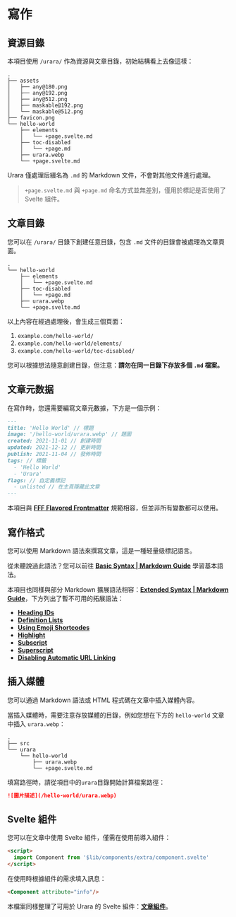 # 寫作

## 資源目錄

本項目使用 `/urara/` 作為資源與文章目錄，初始結構看上去像這樣：

```
.
├── assets
│   ├── any@180.png
│   ├── any@192.png
│   ├── any@512.png
│   ├── maskable@192.png
│   └── maskable@512.png
├── favicon.png
└── hello-world
    ├── elements
    │   └── +page.svelte.md
    ├── toc-disabled
    │   └── +page.md
    ├── urara.webp
    └── +page.svelte.md
```

Urara 僅處理后綴名為 `.md` 的 Markdown 文件，不會對其他文件進行處理。

> `+page.svelte.md` 與 `+page.md` 命名方式並無差別，僅用於標記是否使用了 Svelte 組件。

## 文章目錄

您可以在 `/urara/` 目錄下創建任意目錄，包含 `.md` 文件的目錄會被處理為文章頁面。

```text {4,6,8}
.
└── hello-world
    ├── elements
    │   └── +page.svelte.md
    ├── toc-disabled
    │   └── +page.md
    ├── urara.webp
    └── +page.svelte.md
```

以上內容在經過處理後，會生成三個頁面：

1. `example.com/hello-world/`
2. `example.com/hello-world/elements/`
3. `example.com/hello-world/toc-disabled/`

您可以根據想法隨意創建目錄，但注意：**請勿在同一目錄下存放多個 `.md` 檔案。**

## 文章元数据

在寫作時，您還需要編寫文章元數據，下方是一個示例：

```md
---
title: 'Hello World' // 標題
image: '/hello-world/urara.webp' // 題圖
created: 2021-11-01 // 創建時間
updated: 2021-12-12 // 更新時間
publish: 2021-11-04 // 發佈時間
tags: // 標籤
  - 'Hello World'
  - 'Urara'
flags: // 自定義標記
  - unlisted // 在主頁隱藏此文章
---
```

本項目與 [**FFF Flavored Frontmatter**](https://fff.js.org/) 規範相容，但並非所有變數都可以使用。

## 寫作格式

您可以使用 Markdown 語法來撰寫文章，這是一種轻量级標記語言。

從未聽說過此語法？您可以前往 [**Basic Syntax | Markdown Guide**](https://www.markdownguide.org/basic-syntax/) 學習基本語法。

本項目也同樣與部分 Markdown 擴展語法相容：[**Extended Syntax | Markdown Guide**](https://www.markdownguide.org/extended-syntax/)，下方列出了暫不可用的拓展語法：

- [**Heading IDs**](https://www.markdownguide.org/extended-syntax/#heading-ids)
- [**Definition Lists**](https://www.markdownguide.org/extended-syntax/#definition-lists)
- [**Using Emoji Shortcodes**](https://www.markdownguide.org/extended-syntax/#using-emoji-shortcodes)
- [**Highlight**](https://www.markdownguide.org/extended-syntax/#highlight)
- [**Subscript**](https://www.markdownguide.org/extended-syntax/#subscript)
- [**Superscript**](https://www.markdownguide.org/extended-syntax/#superscript)
- [**Disabling Automatic URL Linking**](https://www.markdownguide.org/extended-syntax/#disabling-automatic-url-linking)

## 插入媒體

您可以通過 Markdown 語法或 HTML 程式碼在文章中插入媒體內容。

當插入媒體時，需要注意存放媒體的目錄，例如您想在下方的 `hello-world` 文章中插入 `urara.webp`：

```text {5}
.
├── src
└── urara
    └── hello-world
        ├── urara.webp
        └── +page.svelte.md
```

填寫路徑時，請從項目中的`urara`目錄開始計算檔案路徑：

```md
![圖片描述](/hello-world/urara.webp)
```

## Svelte 組件

您可以在文章中使用 Svelte 組件，僅需在使用前導入組件：

```md
<script>
  import Component from '$lib/components/extra/component.svelte'
</script>
```

在使用時根據組件的需求填入訊息：

```md
<Component attribute="info"/>
```

本檔案同樣整理了可用於 Urara 的 Svelte 組件：[**文章組件**](https://urara-docs.netlify.app/zh/advanced/extension.html#文章組件)。
